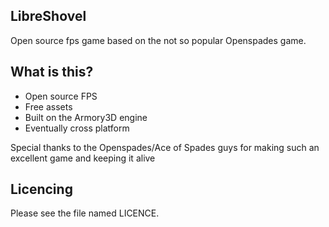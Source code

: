 ## LibreShovel
Open source fps game based on the not so popular Openspades game. 

## What is this?
* Open source FPS
* Free assets
* Built on the Armory3D engine
* Eventually cross platform

Special thanks to the Openspades/Ace of Spades guys for making such an excellent game and keeping it alive




## Licencing

Please see the file named LICENCE.
